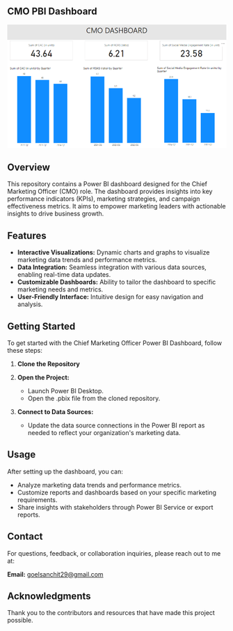 ## CMO PBI Dashboard
![Dashboard](CMO_PBI_Dashboard.PNG)

## Overview
This repository contains a Power BI dashboard designed for the Chief Marketing Officer (CMO) role. The dashboard provides insights into key performance indicators (KPIs), marketing strategies, and campaign effectiveness metrics. It aims to empower marketing leaders with actionable insights to drive business growth.

## Features
- **Interactive Visualizations:** Dynamic charts and graphs to visualize marketing data trends and performance metrics.
- **Data Integration:** Seamless integration with various data sources, enabling real-time data updates.
- **Customizable Dashboards:** Ability to tailor the dashboard to specific marketing needs and metrics.
- **User-Friendly Interface:** Intuitive design for easy navigation and analysis.

## Getting Started
To get started with the Chief Marketing Officer Power BI Dashboard, follow these steps:

1. **Clone the Repository**

2. **Open the Project:**
   - Launch Power BI Desktop.
   - Open the .pbix file from the cloned repository.

3. **Connect to Data Sources:**
   - Update the data source connections in the Power BI report as needed to reflect your organization's marketing data.

## Usage
After setting up the dashboard, you can:

- Analyze marketing data trends and performance metrics.
- Customize reports and dashboards based on your specific marketing requirements.
- Share insights with stakeholders through Power BI Service or export reports.

## Contact
For questions, feedback, or collaboration inquiries, please reach out to me at:

**Email:** goelsanchit29@gmail.com

## Acknowledgments
Thank you to the contributors and resources that have made this project possible.
